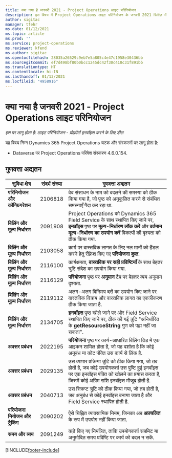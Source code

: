```yaml
---
title: क्या नया है जनवरी 2021 - Project Operations लाइट परिनियोजन
description: इस विषय में Project Operations लाइट परिनियोजन के जनवरी 2021 रिलीज़ में उपलब्ध गुणवत्ता अद्यतनों के बारे में जानकारी दी गई है.
author: sigitac
manager: tfehr
ms.date: 01/12/2021
ms.topic: article
ms.prod: ''
ms.service: project-operations
ms.reviewer: kfend
ms.author: sigitac
ms.openlocfilehash: 28035a26529c9eb7e5a805c4e47c1958e30436bb
ms.sourcegitcommit: ef7d498bf80b0bcc1245dc42f30c410c31f891bb
ms.translationtype: HT
ms.contentlocale: hi-IN
ms.lasthandoff: 01/13/2021
ms.locfileid: "4958916"
---
```

# <a name="whats-new-january-2021---project-operations-lite-deployment"></a>क्या नया है जनवरी 2021 - Project Operations लाइट परिनियोजन


_इस पर लागू होता है: लाइट परिनियोजन - प्रोफ़ॉर्मा इनवॉइस करने के लिए डील_

यह विषय निम्न Dynamics 365 Project Operations घटक और संस्करणों पर लागू होता है:

  - Dataverse पर Project Operations परिवेश संस्करण 4.6.0.154.
  
## <a name="quality-updates"></a>गुणवत्ता अद्यतन

| **सुविधा क्षेत्र** | **संदर्भ संख्या** | **गुणवत्ता अद्यतन** |
| --- | --- | --- |
| **परिनियोजन और कॉन्फ़िगरेशन** | 2106818 | वेब संसाधन के नाम को बदलने की समस्या को ठीक किया गया है, जो पृष्ठ को अनुकूलित करने से संबंधित समस्याएँ पैदा कर रहा था. |
| **बिलिंग और मूल्य निर्धारण** | 2091908 | Project Operations को Dynamics 365 Field Service के साथ स्थापित किए जाने पर, **इनवॉइस** पृष्ठ पर **मूल्य-निर्धारण लॉक करें** और **वर्तमान मूल्य-निर्धारण का उपयोग करें** विकल्पों की दृश्यता को ठीक किया गया. |
| **बिलिंग और मूल्य निर्धारण** | 2103058 | कार्य पर वास्तविक लागत के लिए नल मानों को हैंडल करने हेतु रीफ़्रेश किए गए **परियोजना कुल**. |
| **बिलिंग और मूल्य निर्धारण** | 2116100 | कार्यक्षमता, **वास्तविक पर सही प्रविष्टियाँ** के साथ बेहतर त्रुटि संदेश का उपयोग किया गया. |
| **बिलिंग और मूल्य निर्धारण** | 2116129 | **परियोजना** पृष्ठ पर **अनुमान** टैब पर बेहतर व्यय अनुमान दृश्यता. |
| **बिलिंग और मूल्य निर्धारण** | 2119112 | अलग-अलग विनिमय दरों का उपयोग किए जाने पर वास्तविक विक्रय और वास्तविक लागत का एकत्रीकरण ठीक किया जाता है. |
| **बिलिंग और मूल्य निर्धारण** | 2134705 | **इनवॉइस** पृष्ठ खोले जाने पर और Field Service स्थापित किए जाने पर, ठीक की गई त्रुटि "अनिर्धारित के **getResourceString** गुण को पढ़ा नहीं जा सकता". |
| **अवसर प्रबंधन** | 2022195 | **परियोजना** पृष्ठ पर कार्य-आधारित बिलिंग ग्रिड में एक आइकन शामिल होता है, जो यह दर्शाता है कि कोई अनुबंध या कोट पंक्ति उस कार्य से लिंक है. |
| **अवसर प्रबंधन** | 2029135 | उस व्यापार प्रक्रिया त्रुटि को ठीक किया गया, जो तब होती है, जब कोई उपयोगकर्ता उस पुष्टि हुई इनवॉइस पर एक इनवॉइस पंक्ति को खोलने का प्रयास करता है, जिसमें कोई अग्रिम राशि इनवॉइस मौजूद होती है. |
| **अवसर प्रबंधन** | 2040713 | उस स्क्रिप्ट त्रुटि को ठीक किया गया, जो तब होती है, जब अनुबंध से कोई इनवॉइस बनाया जाता है और Field Service स्थापित होती है. |
| **परियोजना नियोजन और ट्रैकिंग** | 2090202 | ऐसे चिह्नित व्यावसायिक नियम, जिनका अब **अप्रचलित** के रूप में उपयोग नहीं किया जाता. |
| **समय और व्यय** | 2091249 | कड़े किए गए नियंत्रित, ताकि उपयोगकर्ता सबमिट या अनुमोदित समय प्रविष्टि पर कार्य को बदल न सकें. |


[!INCLUDE[footer-include](../../includes/footer-banner.md)]